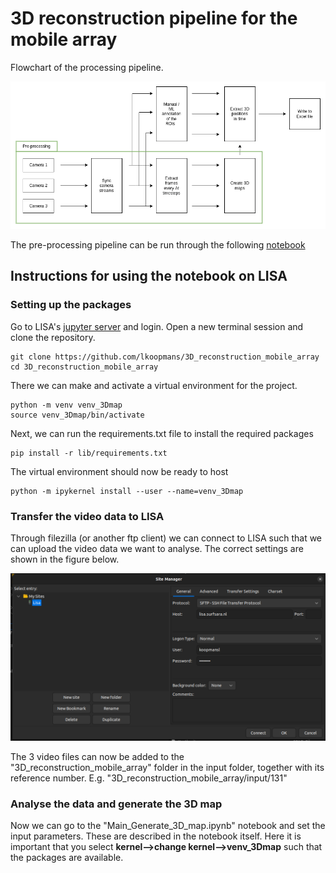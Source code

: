 # 3D reconstruction pipeline for the mobile array
Flowchart of the processing pipeline.
<p align="center">
  <img src="images/Flow_chart_mobile_array.drawio.png" alt="Flowchart of the processing pipeline"/>
</p>

The pre-processing pipeline can be run through the following [notebook](../main/Main_Generate_3D_map.ipynb)
                                                                                                                                                                                                                                                                                                                                                                                                                                                                                                                                                                                                                                                                                                                                                                                                                                                                                                                                                                                                                                                                                                                                                                                                                                                                                                                                                                                                                                                                                                                                                                                                                                                                                                                                                                                                                                                                                                                                                                                                                                                                                                                                                                                                                                                                                                                                                                                                                                                                                                                                                                                                                                                                                                                                                                                                                                                                                                                                                                                                                                                                                                                                                                                                                                                                                                                                                                                                                                                                                                                                                                                                                                                                                                                                                                                                                                                                                                                                                                                                                                                                                                                                                                                                                                                                                                                                                                                                                                                                                                                                                                                                                                                                                                                                                                                                                                                                                                                                                                                                                                                                                                                                                                                                                                                                                                                                                                                                                                                                                                                                                                                                                                                                                                                                                                                                                                                                                                                                                                                                                                                                                                                                                                                                                                                                                                                                                                                                                                                                                                                                                                                                                                                                                                                                                                                                                                        
## Instructions for using the notebook on LISA

### Setting up the packages 
Go to LISA's [jupyter server](https://jupyter.lisa.surfsara.nl/2021/) and login. Open a new terminal session and clone 
the repository.

```
git clone https://github.com/lkoopmans/3D_reconstruction_mobile_array
cd 3D_reconstruction_mobile_array
```
There we can make and activate a virtual environment for the project. 
```
python -m venv venv_3Dmap
source venv_3Dmap/bin/activate
```
Next, we can run the requirements.txt file to install the required packages
```
pip install -r lib/requirements.txt
```
The virtual environment should now be ready to host
```
python -m ipykernel install --user --name=venv_3Dmap
```


### Transfer the video data to LISA
Through filezilla (or another ftp client) we can connect to LISA such that we can upload 
the video data we want to analyse. The correct settings are shown in the figure below.
<p align="center">
  <img src="images/Lisa_login.png" alt="LISA login"/>
</p>
The 3 video files can now be added to the "3D_reconstruction_mobile_array" folder in the input folder, together
with its reference number. E.g. "3D_reconstruction_mobile_array/input/131"

### Analyse the data and generate the 3D map
Now we can go to the "Main_Generate_3D_map.ipynb" notebook and set the input parameters. These are described 
in the notebook itself. Here it is important that you select **kernel-->change kernel-->venv_3Dmap** such that 
the packages are available.
